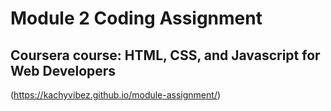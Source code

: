 # Module 2 Coding Assignment

## Coursera course: HTML, CSS, and Javascript for Web Developers

(https://kachyvibez.github.io/module-assignment/)
